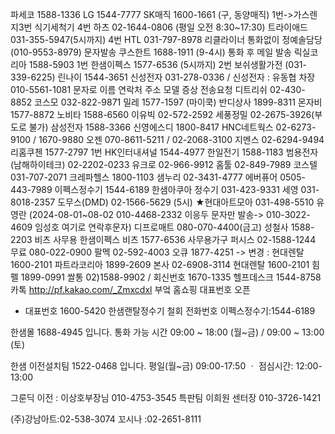 파세코 1588-1336 
LG 1544-7777
SK매직 1600-1661 (구, 동양매직) 1번->가스렌지3번 식기세척기 4번
하츠 02-1644-0806 (평일 오전 8:30~17:30)
트라이애드 031-355-5947(5시까지) 4번 
HTL 031-797-8978  리클라이너 통화없이 정예솔담당(010-9553-8979)  문자발송
쿠스한트 1688-1911 (9-4시) 통화 후 메일 발송
릭실코리아 1588-5903 1번
한샘이펙스 1577-6536 (5시까지) 2번 
보쉬생활가전 (031-339-6225)
린나이 1544-3651 
신성전자 031-278-0336 / 신성전자 : 유동협 차장 010-5561-1081 문자로 이름 연락처 주소 모델 증상 전송요청
디트리쉬 02-430-8852
코스모 032-822-9871
밀레 1577-1597
(마이쿡) 반디상사 1899-8311
몬자비 1577-8872
노비타 1588-6560
이유빅 02-572-2592
세풍정밀 02-2675-3926(부도로 불가)
삼성전자 1588-3366
신영에스디 1800-8417
HNC네트웍스 02-6273-9100  / 1670-9880
오젠 070-8611-5211 / 02-2068-3100
지멘스 02-6294-9494
리홈쿠첸 1577-2797  1번
HK인터내셔널 1544-4977
한일전기 1588-1183
범용전자(남해하이테크) 02-2202-0233
유크로 02-966-9912
홈툴 02-849-7989
코스텔 031-707-2071
크레파헬스 1800-1103
샘누리 02-3431-4777
에버퓨어 0505-443-7989
이펙스정수기 1544-6189 
한샘아쿠아 정수기 031-423-9331
세영 031-8018-2357 
도무스(DMD) 02-1566-5629  (5시)
★현대아트모아 031-498-5510 유영란
(2024-08-01~08-02  010-4468-2332 이응두 문자만 발송-> 010-3022-4609 임성호 여기로 연락후문자)
디프로매트 080-070-4400(금고)
성철사 1588-2203
비츠 사무용 한샘이펙스 비츠 1577-6536
사무용가구 퍼시스 02-1588-1244 
무료 080-022-0900
팔멕 02-592-4003
오큐 1877-4251 -> 변경 : 현대렌탈 1600-2101 
파트라코리아 1899-2609
본사  02-6908-3114 
현대렌탈 1600-2101
힘펠 1899-0991
쌀통  02)1588-9902 / 회신번호 1670-1335
헬프데스크 1544-8758 
카톡 http://pf.kakao.com/_Zmxcdxl 
부엌 홈쇼핑 대표번호 오픈
- 대표번호 1600-5420
한샘랜탈정수기 철회 전화번호 이펙스정수기:1544-6189

한샘몰 1688-4945 입니다. 
통화 가능 시간 09:00 ~ 18:00 (월~금) / 09:00 ~ 13:00 (토)

한샘 이전설치팀 1522-0468 입니다. 
평일(월~금) 09:00-17:50 ㆍ 점심시간: 12:00-13:00

그룬딕 이전  : 이상호부장님 010-4753-3545 
특판팀 이희원 센터장 010-3726-1421


(주)강남아트:02-538-3074
꼬시나 :02-2651-8111